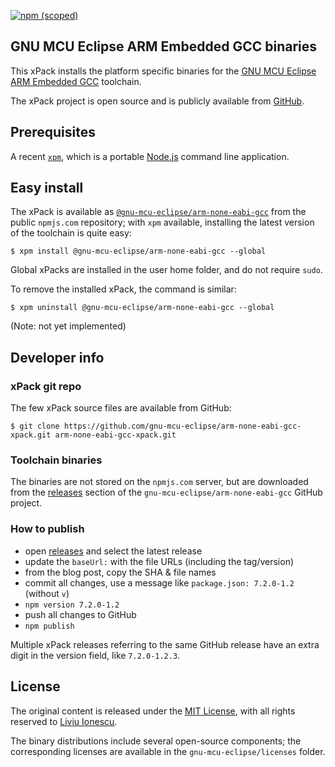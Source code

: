 [![npm (scoped)](https://img.shields.io/npm/v/@gnu-mcu-eclipse/arm-none-eabi-gcc.svg)](https://www.npmjs.com/package/@gnu-mcu-eclipse/arm-none-eabi-gcc) 

## GNU MCU Eclipse ARM Embedded GCC binaries

This xPack installs the platform specific binaries for the [GNU MCU Eclipse 
ARM Embedded GCC](https://github.com/gnu-mcu-eclipse/arm-none-eabi-gcc) toolchain.

The xPack project is open source and is publicly available from 
[GitHub](https://github.com/gnu-mcu-eclipse/arm-none-eabi-gcc-xpack).

## Prerequisites

A recent [`xpm`](https://www.npmjs.com/package/xpm), which is a portable 
[Node.js](https://nodejs.org) command line application.

## Easy install

The xPack is available as 
[`@gnu-mcu-eclipse/arm-none-eabi-gcc`](https://www.npmjs.com/package/@gnu-mcu-eclipse/arm-none-eabi-gcc) 
from the public `npmjs.com` repository; with `xpm` available, installing 
the latest version of the toolchain is quite easy:

```console
$ xpm install @gnu-mcu-eclipse/arm-none-eabi-gcc --global
```

Global xPacks are installed in the user home folder, and do not require `sudo`.

To remove the installed xPack, the command is similar:

```console
$ xpm uninstall @gnu-mcu-eclipse/arm-none-eabi-gcc --global
```

(Note: not yet implemented)

## Developer info

### xPack git repo

The few xPack source files are available from GitHub:

```console
$ git clone https://github.com/gnu-mcu-eclipse/arm-none-eabi-gcc-xpack.git arm-none-eabi-gcc-xpack.git
```

### Toolchain binaries

The binaries are not stored on the `npmjs.com` server, but are downloaded from the 
[releases](https://github.com/gnu-mcu-eclipse/arm-none-eabi-gcc/releases) 
section of the `gnu-mcu-eclipse/arm-none-eabi-gcc` GitHub project.

### How to publish

* open [releases](https://github.com/gnu-mcu-eclipse/arm-none-eabi-gcc/releases) 
and select the latest release
* update the `baseUrl:` with the file URLs (including the tag/version)
* from the blog post, copy the SHA & file names
* commit all changes, use a message like `package.json: 7.2.0-1.2` (without `v`)
* `npm version 7.2.0-1.2`
* push all changes to GitHub
* `npm publish`

Multiple xPack releases referring to the same GitHub release have an extra 
digit in the version field, like `7.2.0-1.2.3`.

## License

The original content is released under the 
[MIT License](https://opensource.org/licenses/MIT), with all rights 
reserved to [Liviu Ionescu](https://github.com/ilg-ul).

The binary distributions include several open-source components; the
corresponding licenses are available in the `gnu-mcu-eclipse/licenses`
folder.
